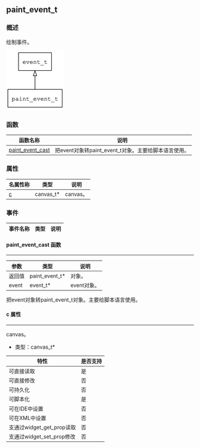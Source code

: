 ## paint\_event\_t
### 概述
 绘制事件。

![image](images/paint_event_t_0.png)

### 函数
<p id="paint_event_t_methods">

| 函数名称 | 说明 | 
| -------- | ------------ | 
| <a href="#paint_event_t_paint_event_cast">paint\_event\_cast</a> |  把event对象转paint_event_t对象。主要给脚本语言使用。 |
### 属性
<p id="paint_event_t_properties">

| 名属性称 | 类型 | 说明 | 
| -------- | ----- | ------------ | 
| <a href="#paint_event_t_c">c</a> | canvas_t* |  canvas。 |
### 事件
<p id="paint_event_t_events">

| 事件名称 | 类型  | 说明 | 
| -------- | ----- | ------- | 
#### paint\_event\_cast 函数
-----------------------

| 参数 | 类型 | 说明 |
| -------- | ----- | --------- |
| 返回值 | paint\_event\_t* | 对象。 |
| event | event\_t* | event对象。 |
<p id="paint_event_t_paint_event_cast"> 把event对象转paint_event_t对象。主要给脚本语言使用。




#### c 属性
-----------------------
<p id="paint_event_t_c"> canvas。



* 类型：canvas\_t*

| 特性 | 是否支持 |
| -------- | ----- |
| 可直接读取 | 是 |
| 可直接修改 | 否 |
| 可持久化   | 否 |
| 可脚本化   | 是 |
| 可在IDE中设置 | 否 |
| 可在XML中设置 | 否 |
| 支通过widget_get_prop读取 | 否 |
| 支通过widget_set_prop修改 | 否 |
